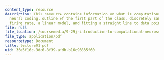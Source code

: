 ```yaml
---
content_type: resource
description: This resource contains information on what is computational neuroscience?,
  neural coding, outline of the first part of the class, discretely sampled data,
  firing rate, a linear model, and fitting a straight line to data points.
file: null
file_location: /coursemedia/9-29j-introduction-to-computational-neuroscience-spring-2004/36a5f16c3dc68f39afdbb16c93835f60_lecture01.pdf
file_type: application/pdf
resourcetype: Document
title: lecture01.pdf
uid: 36a5f16c-3dc6-8f39-afdb-b16c93835f60
---
```

